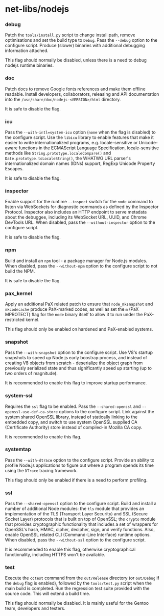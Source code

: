 # net-libs/nodejs

### debug
Patch the `tools/install.py` script to change install path, remove optimisations and set the build type to `Debug`. Pass the `--debug` option to the configure script. Produce (slower) binaries with additional debugging information attached.

This flag should normally be disabled, unless there is a need to debug nodejs runtime binaries.

### doc
Patch docs to remove Google fonts references and make them offline readable. Install developers, collaborators, releasing and API documentation into the `/usr/share/doc/nodejs-<VERSION>/html` directory.

It is safe to disable the flag.

### icu
Pass the `--with-intl=system-icu` option (`none` when the flag is disabled) to the configure script. Use the `libicu` library to enable features that make it easier to write internationalized programs, e.g. locale-sensitive or Unicode-aware functions in the ECMAScript Language Specification, locale-sensitive methods like `String.prototype.localeCompare()` and `Date.prototype.toLocaleString()`, the WHATWG URL parser's internationalized domain names (IDNs) support, RegExp Unicode Property Escapes.

It is safe to disable the flag.

### inspector
Enable support for the runtime `--inspect` switch for the `node` command to listen via WebSockets for diagnostic commands as defined by the Inspector Protocol. Inspector also includes an HTTP endpoint to serve metadata about the debuggee, including its WebSocket URL, UUID, and Chrome DevTools URL. When disabled, pass the `--without-inspector` option to the configure script.

It is safe to disable the flag.

### npm
Build and install an `npm` tool - a package manager for Node.js modules. When disabled, pass the `--without-npm` option to the configure script to not build the NPM.

It is safe to disable the flag.

### pax_kernel
Apply an additional PaX related patch to ensure that `node_mksnapshot` and `mkcodecache` produce PaX-marked codes, as well as set the `m` (PaX MPROTECT) flag for the `node` binary itself to allow it to run under the PaX-restricted kernel.

This flag should only be enabled on hardened and PaX-enabled systems.

### snapshot
Pass the `--with-snapshot` option to the configure script. Use V8's startup snapshots to speed up Node.js early boostrap process, and instead of creating V8 objects from scratch - deserialize the object graph from previously serialized state and thus significantly speed up starting (up to two orders of magnitude).

It is recommended to enable this flag to improve startup performance.

### system-ssl
Requires the `ssl` flag to be enabled. Pass the `--shared-openssl` and `--openssl-use-def-ca-store` options to the configure script. Link against the system shared OpenSSL library, instead of statically linking to the embedded copy, and switch to use system OpenSSL supplied CA (Certificate Authority) store instead of compiled-in Mozilla CA copy.

It is recommended to enable this flag.

### systemtap
Pass the `--with-dtrace` option to the configure script. Provide an ability to profile Node.js applications to figure out where a program spends its time using the `DTrace` tracing framework.

This flag should only be enabled if there is a need to perform profiling.

### ssl
Pass the `--shared-openssl` option to the configure script. Build and install a number of additional Node modules: the `tls` module that provides an implementation of the TLS (Transport Layer Security) and SSL (Secure Socket Layer) protocols that is built on top of OpenSSL; the `crypto` module that provides cryptographic functionality that includes a set of wrappers for OpenSSL's hash, HMAC, cipher, decipher, sign, and verify functions. Also, enable OpenSSL related CLI (Command-Line Interface) runtime options. When disabled, pass the `--without-ssl` option to the configure script.

It is recommended to enable this flag, otherwise cryptographical functionality, including HTTPS won't be available.

### test
Execute the `cctest` command from the `out/Release` directory (or `out/Debug` if the `debug` flag is enabled), followed by the `tools/test.py` script when the main build is completed. Run the regression test suite provided with the source code. This will extend a build time.

This flag should normally be disabled. It is mainly useful for the Gentoo team, developers and testers.
